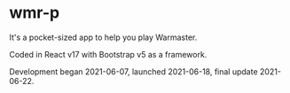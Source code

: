 # wmr-p
It's a pocket-sized app to help you play Warmaster.

Coded in React v17 with Bootstrap v5 as a framework.

Development began 2021-06-07, launched 2021-06-18, final update 2021-06-22.
